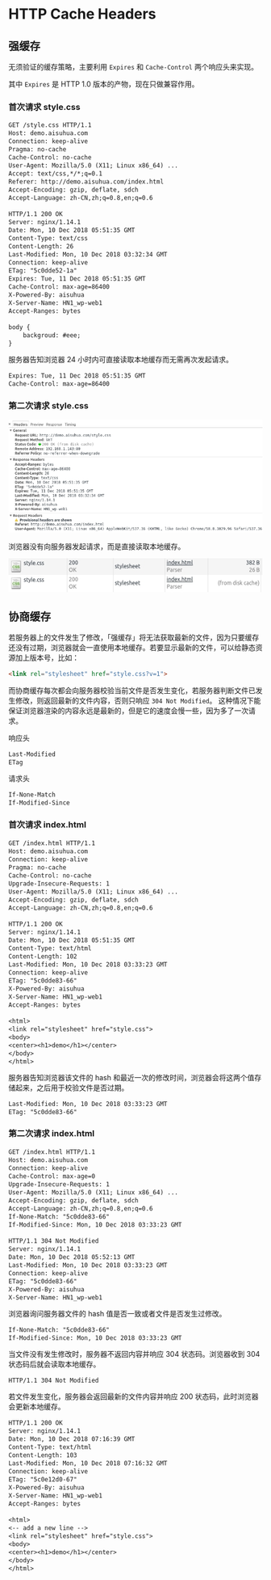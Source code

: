 # HTTP Cache Headers

## 强缓存

无须验证的缓存策略，主要利用 `Expires` 和 `Cache-Control` 两个响应头来实现。

其中 `Expires` 是 HTTP 1.0 版本的产物，现在只做兼容作用。

### 首次请求 style.css

```
GET /style.css HTTP/1.1
Host: demo.aisuhua.com
Connection: keep-alive
Pragma: no-cache
Cache-Control: no-cache
User-Agent: Mozilla/5.0 (X11; Linux x86_64) ...
Accept: text/css,*/*;q=0.1
Referer: http://demo.aisuhua.com/index.html
Accept-Encoding: gzip, deflate, sdch
Accept-Language: zh-CN,zh;q=0.8,en;q=0.6

HTTP/1.1 200 OK
Server: nginx/1.14.1
Date: Mon, 10 Dec 2018 05:51:35 GMT
Content-Type: text/css
Content-Length: 26
Last-Modified: Mon, 10 Dec 2018 03:32:34 GMT
Connection: keep-alive
ETag: "5c0dde52-1a"
Expires: Tue, 11 Dec 2018 05:51:35 GMT
Cache-Control: max-age=86400
X-Powered-By: aisuhua
X-Server-Name: HN1_wp-web1
Accept-Ranges: bytes

body {
    backgroud: #eee;
}
```

服务器告知浏览器 24 小时内可直接读取本地缓存而无需再次发起请求。

```
Expires: Tue, 11 Dec 2018 05:51:35 GMT
Cache-Control: max-age=86400
```

### 第二次请求 style.css

![Alt text](img/cache_style_0.jpg)

浏览器没有向服务器发起请求，而是直接读取本地缓存。

![Alt text](img/cache_style_1.jpg)

## 协商缓存

若服务器上的文件发生了修改，「强缓存」将无法获取最新的文件，因为只要缓存还没有过期，浏览器就会一直使用本地缓存。若要显示最新的文件，可以给静态资源加上版本号，比如：

```html
<link rel="stylesheet" href="style.css?v=1">
```

而协商缓存每次都会向服务器校验当前文件是否发生变化，若服务器判断文件已发生修改，则返回最新的文件内容，否则只响应 `304 Not Modified`。 这种情况下能保证浏览器渲染的内容永远是最新的，但是它的速度会慢一些，因为多了一次请求。

响应头

```
Last-Modified
ETag
```

请求头

```
If-None-Match
If-Modified-Since
```

### 首次请求 index.html

```
GET /index.html HTTP/1.1
Host: demo.aisuhua.com
Connection: keep-alive
Pragma: no-cache
Cache-Control: no-cache
Upgrade-Insecure-Requests: 1
User-Agent: Mozilla/5.0 (X11; Linux x86_64) ...
Accept-Encoding: gzip, deflate, sdch
Accept-Language: zh-CN,zh;q=0.8,en;q=0.6

HTTP/1.1 200 OK
Server: nginx/1.14.1
Date: Mon, 10 Dec 2018 05:51:35 GMT
Content-Type: text/html
Content-Length: 102
Last-Modified: Mon, 10 Dec 2018 03:33:23 GMT
Connection: keep-alive
ETag: "5c0dde83-66"
X-Powered-By: aisuhua
X-Server-Name: HN1_wp-web1
Accept-Ranges: bytes

<html>
<link rel="stylesheet" href="style.css">
<body>
<center><h1>demo</h1></center>
</body>
</html>
```

服务器告知浏览器该文件的 hash 和最近一次的修改时间，浏览器会将这两个值存储起来，之后用于校验文件是否过期。

```
Last-Modified: Mon, 10 Dec 2018 03:33:23 GMT
ETag: "5c0dde83-66"
```

### 第二次请求 index.html

```
GET /index.html HTTP/1.1
Host: demo.aisuhua.com
Connection: keep-alive
Cache-Control: max-age=0
Upgrade-Insecure-Requests: 1
User-Agent: Mozilla/5.0 (X11; Linux x86_64) ...
Accept-Encoding: gzip, deflate, sdch
Accept-Language: zh-CN,zh;q=0.8,en;q=0.6
If-None-Match: "5c0dde83-66"
If-Modified-Since: Mon, 10 Dec 2018 03:33:23 GMT

HTTP/1.1 304 Not Modified
Server: nginx/1.14.1
Date: Mon, 10 Dec 2018 05:52:13 GMT
Last-Modified: Mon, 10 Dec 2018 03:33:23 GMT
Connection: keep-alive
ETag: "5c0dde83-66"
X-Powered-By: aisuhua
X-Server-Name: HN1_wp-web1
```

浏览器询问服务器文件的 hash 值是否一致或者文件是否发生过修改。

```
If-None-Match: "5c0dde83-66"
If-Modified-Since: Mon, 10 Dec 2018 03:33:23 GMT
```

当文件没有发生修改时，服务器不返回内容并响应 304 状态码。浏览器收到 304 状态码后就会读取本地缓存。

```
HTTP/1.1 304 Not Modified
```

若文件发生变化，服务器会返回最新的文件内容并响应 200 状态码，此时浏览器会更新本地缓存。

```
HTTP/1.1 200 OK
Server: nginx/1.14.1
Date: Mon, 10 Dec 2018 07:16:39 GMT
Content-Type: text/html
Content-Length: 103
Last-Modified: Mon, 10 Dec 2018 07:16:32 GMT
Connection: keep-alive
ETag: "5c0e12d0-67"
X-Powered-By: aisuhua
X-Server-Name: HN1_wp-web1
Accept-Ranges: bytes

<html>
<-- add a new line -->
<link rel="stylesheet" href="style.css">
<body>
<center><h1>demo</h1></center>
</body>
</html>
```
